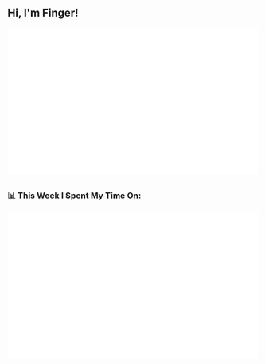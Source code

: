 <h2> Hi, I'm Finger!</h2>

<img align="right" src="https://raw.githubusercontent.com/spianmo/github-stats/master/generated/overview.svg#gh-light-mode-only">

<!-- <img align="right" height="160em" src="https://github-readme-stats-eight-theta.vercel.app/api/top-langs/?username=spianmo&layout=compact&langs_count=8&theme=algolia"/>	 -->
	
```go
package main

type Me struct {
	Name   string
	Job    string
	Code   string
	Skills string
}

func main() {
	me := &Me{
		Name:   "Finger",
		Job:    "Client-side Engineer",
		Code:   "Java and C++ and Others",
		Skills: "Android Security NLP ^o^",
	}
	_ = me
}
```


<h3>📊 This Week I Spent My Time On:</h3>
<img align='right' src="https://raw.githubusercontent.com/spianmo/github-stats/master/generated/languages.svg#gh-light-mode-only">

<!--START_SECTION:waka-->

```text
Java                   27 hrs 42 mins  ██████████████████▒░░░░░░   73.04 %
Kotlin                 3 hrs 33 mins   ██▒░░░░░░░░░░░░░░░░░░░░░░   09.39 %
XML                    1 hr 21 mins    █░░░░░░░░░░░░░░░░░░░░░░░░   03.59 %
Gradle                 58 mins         ▓░░░░░░░░░░░░░░░░░░░░░░░░   02.55 %
Groovy                 57 mins         ▓░░░░░░░░░░░░░░░░░░░░░░░░   02.54 %
Properties             34 mins         ▒░░░░░░░░░░░░░░░░░░░░░░░░   01.53 %
```

<!--END_SECTION:waka-->
